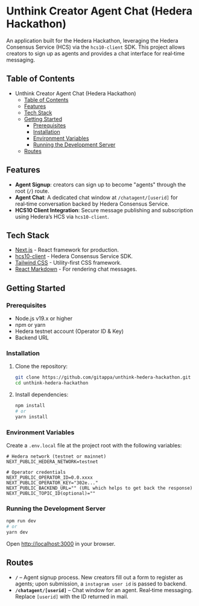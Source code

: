 # Unthink Creator Agent Chat (Hedera Hackathon)

An application built for the Hedera Hackathon, leveraging the Hedera Consensus Service (HCS) via the `hcs10-client` SDK. This project allows creators to sign up as agents and provides a chat interface for real‑time messaging.

## Table of Contents

- Unthink Creator Agent Chat (Hedera Hackathon)
  - [Table of Contents](#table-of-contents)
  - [Features](#features)
  - [Tech Stack](#tech-stack)
  - [Getting Started](#getting-started)
    - [Prerequisites](#prerequisites)
    - [Installation](#installation)
    - [Environment Variables](#environment-variables)
    - [Running the Development Server](#running-the-development-server)
  - [Routes](#routes)

## Features

* **Agent Signup**: creators can sign up to become "agents" through the root (`/`) route.
* **Agent Chat**: A dedicated chat window at `/chatagent/[userid]` for real‑time conversation backed by Hedera Consensus Service.
* **HCS10 Client Integration**: Secure message publishing and subscription using Hedera’s HCS via `hcs10-client`.

## Tech Stack

* [Next.js](https://nextjs.org/) - React framework for production.
* [hcs10-client](https://www.npmjs.com/package/hcs10-client) - Hedera Consensus Service SDK.
* [Tailwind CSS](https://tailwindcss.com/) - Utility-first CSS framework.
* [React Markdown](https://github.com/remarkjs/react-markdown) - For rendering chat messages.

## Getting Started

### Prerequisites

* Node.js v19.x or higher
* npm or yarn
* Hedera testnet account (Operator ID & Key)
* Backend URL

### Installation

1. Clone the repository:

   ```bash
   git clone https://github.com/gitappa/unthink-hedera-hackathon.git
   cd unthink-hedera-hackathon
   ```
2. Install dependencies:

   ```bash
   npm install
   # or
   yarn install
   ```

### Environment Variables

Create a `.env.local` file at the project root with the following variables:

```env
# Hedera network (testnet or mainnet)
NEXT_PUBLIC_HEDERA_NETWORK=testnet

# Operator credentials
NEXT_PUBLIC_OPERATOR_ID=0.0.xxxx
NEXT_PUBLIC_OPERATOR_KEY="302e..."
NEXT_PUBLIC_BACKEND_URL="" (URL which helps to get back the response)
NEXT_PUBLIC_TOPIC_ID(optional)=""

```

### Running the Development Server

```bash
npm run dev
# or
yarn dev
```

Open [http://localhost:3000](http://localhost:3000) in your browser.

## Routes

* **`/`** – Agent signup process. New creators fill out a form to register as agents; upon submission, a `instagram user id` is passed to backend.
* **`/chatagent/[userid]`** – Chat window for an agent. Real‑time messaging. Replace `[userid]` with the ID returned in mail.

